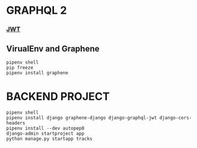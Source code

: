 # GRAPHQL 2

### [JWT](https://github.com/flavors/django-graphql-jwt)

## VirualEnv and Graphene

```
pipenv shell
pip freeze
pipenv install graphene

```

# BACKEND PROJECT

```
pipenv shell
pipenv install django graphene-django django-graphql-jwt django-cors-headers
pipenv install --dev autopep8
django-admin startproject app
python manage.py startapp tracks
```
